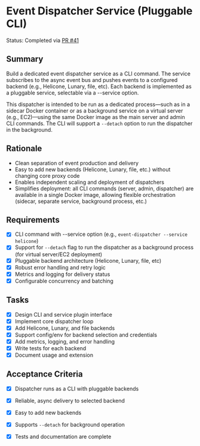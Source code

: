 # Event Dispatcher Service (Pluggable CLI)

Status: Completed via [PR #41](https://github.com/sofatutor/llm-proxy/pull/41)

## Summary
Build a dedicated event dispatcher service as a CLI command. The service subscribes to the async event bus and pushes events to a configured backend (e.g., Helicone, Lunary, file, etc). Each backend is implemented as a pluggable service, selectable via a --service option.

This dispatcher is intended to be run as a dedicated process—such as in a sidecar Docker container or as a background service on a virtual server (e.g., EC2)—using the same Docker image as the main server and admin CLI commands. The CLI will support a `--detach` option to run the dispatcher in the background.

## Rationale
- Clean separation of event production and delivery
- Easy to add new backends (Helicone, Lunary, file, etc.) without changing core proxy code
- Enables independent scaling and deployment of dispatchers
- Simplifies deployment: all CLI commands (server, admin, dispatcher) are available in a single Docker image, allowing flexible orchestration (sidecar, separate service, background process, etc.)

## Requirements
- [x] CLI command with --service option (e.g., `event-dispatcher --service helicone`)
- [x] Support for `--detach` flag to run the dispatcher as a background process (for virtual server/EC2 deployment)
- [x] Pluggable backend architecture (Helicone, Lunary, file, etc)
- [x] Robust error handling and retry logic
- [x] Metrics and logging for delivery status
- [x] Configurable concurrency and batching

## Tasks
- [x] Design CLI and service plugin interface
- [x] Implement core dispatcher loop
- [x] Add Helicone, Lunary, and file backends
- [x] Support config/env for backend selection and credentials
- [x] Add metrics, logging, and error handling
- [x] Write tests for each backend
- [x] Document usage and extension

## Acceptance Criteria
- [x] Dispatcher runs as a CLI with pluggable backends
- [x] Reliable, async delivery to selected backend
- [x] Easy to add new backends
- [x] Supports `--detach` for background operation
- [x] Tests and documentation are complete


